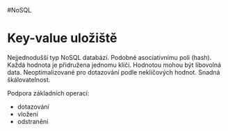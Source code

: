 #NoSQL 
# Key-value uložiště
Nejjednodušší typ NoSQL databází. Podobné asociativnímu poli (hash). Každá hodnota je přidružena jednomu klíči. Hodnotou mohou být libovolná data. Neoptimalizované pro dotazování podle neklíčových hodnot. Snadná škálovatelnost.

Podpora základních operací:
- dotazování
- vložení
- odstranění